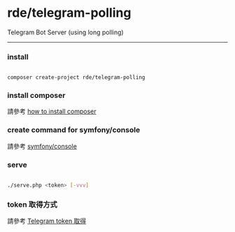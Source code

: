 # rde/telegram-polling

Telegram Bot Server (using long polling)

---

### install

```sh

composer create-project rde/telegram-polling

```

### install composer

請參考 [how to install composer]

### create command for symfony/console

請參考 [symfony/console]

### serve

```sh

./serve.php <token> [-vvv]

```

### token 取得方式

請參考 [Telegram token 取得]

[how to install composer]:https://getcomposer.org/download/
[symfony/console]:http://symfony.com/doc/current/components/console/introduction.html
[Telegram token 取得]:https://core.telegram.org/bots#botfather
